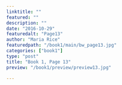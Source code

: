 ```yaml
---
linktitle: ""
featured: ""
description: ""
date: "2016-10-29"
featuredalt: "Page13"
author: "Maria Rice"
featuredpath: "/book1/main/bw_page13.jpg"
categories: ["book1"]
type: "post"
title: "Book 1, Page 13"
preview: "/book1/preview/preview13.jpg"

---
```

